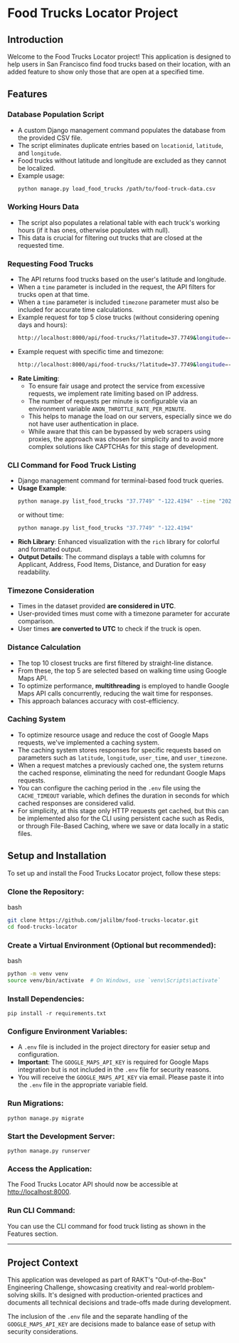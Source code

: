 # Food Trucks Locator Project

## Introduction

Welcome to the Food Trucks Locator project! This application is designed to help users in San Francisco find food trucks based on their location, with an added feature to show only those that are open at a specified time.

## Features

### Database Population Script

- A custom Django management command populates the database from the provided CSV file.
- The script eliminates duplicate entries based on `locationid`, `latitude`, and `longitude`.
- Food trucks without latitude and longitude are excluded as they cannot be localized.
- Example usage:
  ```bash
  python manage.py load_food_trucks /path/to/food-truck-data.csv
  ```

### Working Hours Data

- The script also populates a relational table with each truck's working hours (if it has ones, otherwise populates with null).
- This data is crucial for filtering out trucks that are closed at the requested time.

### Requesting Food Trucks

- The API returns food trucks based on the user's latitude and longitude.
- When a `time` parameter is included in the request, the API filters for trucks open at that time.
- When a `time` parameter is included `timezone` parameter must also be included for accurate time calculations.
- Example request for top 5 close trucks (without considering opening days and hours):
  ```bash
  http://localhost:8000/api/food-trucks/?latitude=37.7749&longitude=-122.4194
  ```
- Example request with specific time and timezone:
  ```bash
  http://localhost:8000/api/food-trucks/?latitude=37.7749&longitude=-122.4194&time=2023-09-15T10:30&timezone=America/Los_Angeles
  ```
- **Rate Limiting**:
  - To ensure fair usage and protect the service from excessive requests, we implement rate limiting based on IP address.
  - The number of requests per minute is configurable via an environment variable `ANON_THROTTLE_RATE_PER_MINUTE`.
  - This helps to manage the load on our servers, especially since we do not have user authentication in place.
  - While aware that this can be bypassed by web scrapers using proxies, the approach was chosen for simplicity and to avoid more complex solutions like CAPTCHAs for this stage of development.

### CLI Command for Food Truck Listing

- Django management command for terminal-based food truck queries.
- **Usage Example**:
  ```bash
  python manage.py list_food_trucks "37.7749" "-122.4194" --time "2023-09-15T10:30" --timezone "America/Los_Angeles"
  ```
  or without time:
  ```bash
  python manage.py list_food_trucks "37.7749" "-122.4194"
  ```
- **Rich Library**: Enhanced visualization with the `rich` library for colorful and formatted output.
- **Output Details**: The command displays a table with columns for Applicant, Address, Food Items, Distance, and Duration for easy readability.

### Timezone Consideration

- Times in the dataset provided **are considered in UTC**.
- User-provided times must come with a timezone parameter for accurate comparison.
- User times **are converted to UTC** to check if the truck is open.

### Distance Calculation

- The top 10 closest trucks are first filtered by straight-line distance.
- From these, the top 5 are selected based on walking time using Google Maps API.
- To optimize performance, **multithreading** is employed to handle Google Maps API calls concurrently, reducing the wait time for responses.
- This approach balances accuracy with cost-efficiency.

### Caching System

- To optimize resource usage and reduce the cost of Google Maps requests, we've implemented a caching system.
- The caching system stores responses for specific requests based on parameters such as `latitude`, `longitude`, `user_time`, and `user_timezone`.
- When a request matches a previously cached one, the system returns the cached response, eliminating the need for redundant Google Maps requests.
- You can configure the caching period in the `.env` file using the `CACHE_TIMEOUT` variable, which defines the duration in seconds for which cached responses are considered valid.
- For simplicity, at this stage only HTTP requests get cached, but this can be implemented also for the CLI using persistent cache such as Redis, or through File-Based Caching, where we save or data locally in a static files.

## Setup and Installation

To set up and install the Food Trucks Locator project, follow these steps:

### Clone the Repository:

bash

```bash
git clone https://github.com/jalilbm/food-trucks-locator.git
cd food-trucks-locator
```

### Create a Virtual Environment (Optional but recommended):

bash

```bash
python -m venv venv
source venv/bin/activate  # On Windows, use `venv\Scripts\activate`
```

### Install Dependencies:

`pip install -r requirements.txt`

### Configure Environment Variables:

- A `.env` file is included in the project directory for easier setup and configuration.
- **Important**: The `GOOGLE_MAPS_API_KEY` is required for Google Maps integration but is not included in the `.env` file for security reasons.
- You will receive the `GOOGLE_MAPS_API_KEY` via email. Please paste it into the `.env` file in the appropriate variable field.

### Run Migrations:

`python manage.py migrate`

### Start the Development Server:

`python manage.py runserver`

### Access the Application:

The Food Trucks Locator API should now be accessible at [http://localhost:8000](http://localhost:8000).

### Run CLI Command:

You can use the CLI command for food truck listing as shown in the Features section.

---

## Project Context

This application was developed as part of RAKT's "Out-of-the-Box" Engineering Challenge, showcasing creativity and real-world problem-solving skills. It's designed with production-oriented practices and documents all technical decisions and trade-offs made during development.

The inclusion of the `.env` file and the separate handling of the `GOOGLE_MAPS_API_KEY` are decisions made to balance ease of setup with security considerations.
